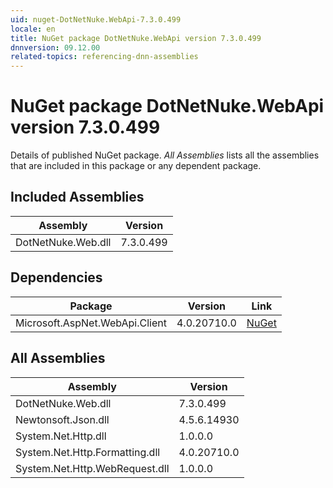 ```yaml
---
uid: nuget-DotNetNuke.WebApi-7.3.0.499
locale: en
title: NuGet package DotNetNuke.WebApi version 7.3.0.499
dnnversion: 09.12.00
related-topics: referencing-dnn-assemblies
---
```


# NuGet package DotNetNuke.WebApi version 7.3.0.499
Details of published NuGet package.
*All Assemblies* lists all the assemblies that are included in this package or any dependent package.

## Included Assemblies

|Assembly|Version|
|---|---|
|DotNetNuke.Web.dll|7.3.0.499|

## Dependencies

|Package|Version|Link|
|---|---|---|
|Microsoft.AspNet.WebApi.Client|4.0.20710.0|[NuGet](https://www.nuget.org/packages/Microsoft.AspNet.WebApi.Client/4.0.20710.0)|

## All Assemblies

|Assembly|Version|
|---|---|
|DotNetNuke.Web.dll|7.3.0.499|
|Newtonsoft.Json.dll|4.5.6.14930|
|System.Net.Http.dll|1.0.0.0|
|System.Net.Http.Formatting.dll|4.0.20710.0|
|System.Net.Http.WebRequest.dll|1.0.0.0|

